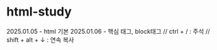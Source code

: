 # html-study
2025.01.05 - html 기본
2025.01.06 - 핵심 태그, block태그
// ctrl + / : 주석
// shift + alt + ↓ : 연속 복사